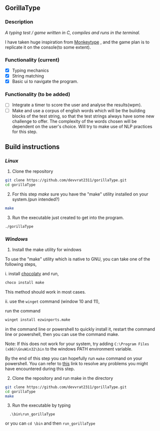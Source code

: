 ## **GorillaType**

### Description

*A typing test / game written in C, compiles and runs in the terminal.*

I have taken huge inspiration from [Monkeytype](https://www.monkeytype.com) , and the game plan is to replicate it on the console(to some extent).

### Functionality (current)

* [X] Typing mechanics
* [X] String matching
* [X] Basic ui to navigate the program.

### Functionality (to be added)

* [ ] Integrate a timer to score the user and analyse the results(wpm).
* [ ] Make and use a corpus of english words which will be the building blocks of the test string, so that the test strings always have some new challenge to offer. The complexity of the words chosen will be dependent on the user's choice. Will try to make use of NLP practices for this step.

## Build instructions

### ***Linux***

1. Clone the repository

```bash
git clone https://github.com/devvrat2311/gorillaType.git
cd gorillaType
```

2. For this step *make* sure you have the "make" utility installed on your system.(pun intended?)

```bash
make
```



3. Run the executable just created to get into the program.

```bash
./gorillaType
```

### ***Windows***

1. Install the make utility for windows

To use the "make" utility which is native to GNU, you can take one of the following steps,

i. install [chocolaty](https://chocolatey.org/install) and run, 
```bash
choco install make
```
This method should work in most cases.

ii. use the ```winget``` command (window 10 and 11),

run the command 
```bash
winget install ezwinports.make
```
in the command line or powershell to quickly install it,
restart the command line or powershell, then you can use the command make.

Note: If this does not work for your system, try adding ```C:\Program Files (x86)\GnuWin32\bin``` to the windows PATH environment variable.

By the end of this step you can hopefully run ```make``` command on your powershell. You can refer to [this](https://stackoverflow.com/questions/32127524/how-to-install-and-use-make-in-windows) link to resolve any problems you might have encountered during this step.

2. Clone the repository and run make in the directory

```bash
git clone https://github.com/devvrat2311/gorillaType.git
cd gorillaType
make
```

3. Run the executable by typing 
```
  .\bin\run_gorillaType
```
  or you can ```cd \bin``` and then ```run_gorillaType```
